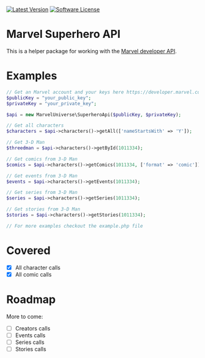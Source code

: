 [![Latest Version](https://img.shields.io/github/release/thephpleague/marvel-superhero-api.svg?style=flat-square)](https://github.com/christophrumpel/marvel-superhero-api/releases)
[![Software License](https://img.shields.io/badge/license-MIT-brightgreen.svg?style=flat-square)](LICENSE.md)

# Marvel Superhero API

This is a helper package for working with the [Marvel developer API](https://developer.marvel.com/).

# Examples

```php
// Get an Marvel account and your keys here https://developer.marvel.com/
$publicKey = "your_public_key";
$privateKey = "your_private_key";

$api = new MarvelUniverse\SuperheroApi($publicKey, $privateKey);

// Get all characters
$characters = $api->characters()->getAll(['nameStartsWith' => 'Y']);

// Get 3-D Man
$threedman = $api->characters()->getById(1011334);

// Get comics from 3-D Man
$comics = $api->characters()->getComics(1011334, ['format' => 'comic']);

// Get events from 3-D Man
$events = $api->characters()->getEvents(1011334);

// Get series from 3-D Man
$series = $api->characters()->getSeries(1011334);

// Get stories from 3-D Man
$stories = $api->characters()->getStories(1011334);

// For more examples checkout the example.php file
```

# Covered

- [x] All character calls
- [x] All comic calls

# Roadmap

More to come: 

- [ ] Creators calls
- [ ] Events calls
- [ ] Series calls
- [ ] Stories calls
